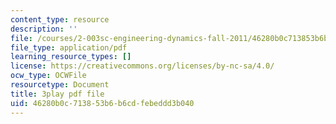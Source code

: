 ```yaml
---
content_type: resource
description: ''
file: /courses/2-003sc-engineering-dynamics-fall-2011/46280b0c713853b6b6cdfebeddd3b040_wzEqF_UQkks.pdf
file_type: application/pdf
learning_resource_types: []
license: https://creativecommons.org/licenses/by-nc-sa/4.0/
ocw_type: OCWFile
resourcetype: Document
title: 3play pdf file
uid: 46280b0c-7138-53b6-b6cd-febeddd3b040
---
```

